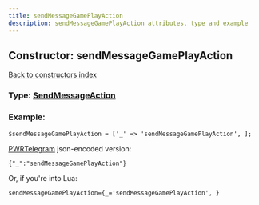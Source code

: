 ```yaml
---
title: sendMessageGamePlayAction
description: sendMessageGamePlayAction attributes, type and example
---
```

## Constructor: sendMessageGamePlayAction  
[Back to constructors index](index.md)






### Type: [SendMessageAction](../types/SendMessageAction.md)


### Example:

```
$sendMessageGamePlayAction = ['_' => 'sendMessageGamePlayAction', ];
```  

[PWRTelegram](https://pwrtelegram.xyz) json-encoded version:

```
{"_":"sendMessageGamePlayAction"}
```


Or, if you're into Lua:  


```
sendMessageGamePlayAction={_='sendMessageGamePlayAction', }

```



